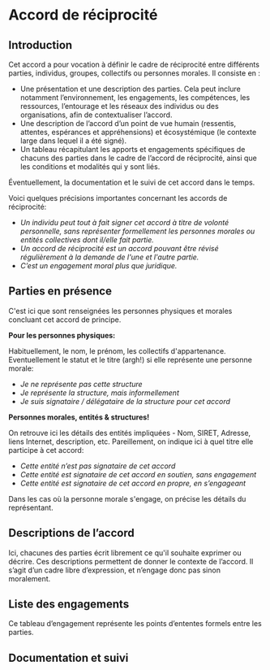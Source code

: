 # Accord de réciprocité

## Introduction

Cet accord a pour vocation à définir le cadre de réciprocité entre différents parties, individus, groupes, collectifs ou personnes morales. 
Il consiste en :

* Une présentation et une description des parties. Cela peut inclure notamment l’environnement, les engagements, les compétences, les ressources, l’entourage et les réseaux des individus ou des organisations, afin de contextualiser l’accord. 
* Une description de l’accord d’un point de vue humain (ressentis, attentes, espérances et appréhensions) et écosystémique (le contexte large dans lequel il a été signé).
* Un tableau récapitulant les apports et engagements spécifiques de chacuns des parties dans le cadre de l’accord de réciprocité, ainsi que les conditions et modalités qui y sont liés.

Éventuellement, la documentation et le suivi de cet accord dans le temps.

Voici quelques précisions importantes concernant les accords de réciprocité:
* *Un individu peut tout à fait signer cet accord à titre de volonté personnelle, sans représenter formellement les personnes morales ou entités collectives dont il/elle fait partie.*
* *Un accord de réciprocité est un accord pouvant être révisé régulièrement à la demande de l'une et l'autre partie.*
* *C’est un engagement moral plus que juridique.*

## Parties en présence

C'est ici que sont renseignées les personnes physiques et morales concluant cet accord de principe. 

**Pour les personnes physiques:**

Habituellement, le nom, le prénom, les collectifs d'appartenance. 
Eventuellement le statut et le titre (argh!) si elle représente une personne morale:

* *Je ne représente pas cette structure*
* *Je représente la structure, mais informellement*
* *Je suis signataire / délégataire de la structure pour cet accord*

**Personnes morales, entités & structures!**

On retrouve ici les détails des entités impliquées - Nom, SIRET, Adresse, liens Internet, description, etc.
Pareillement, on indique ici à quel titre elle participe à cet accord:
* *Cette entité n’est pas signataire de cet accord*
* *Cette entité est signataire de cet accord en soutien, sans engagement*
* *Cette entité est signataire de cet accord en propre, en s’engageant*

Dans les cas où la personne morale s'engage, on précise les détails du représentant.

## Descriptions de l’accord
Ici, chacunes des parties écrit librement ce qu'il souhaite exprimer ou décrire. Ces descriptions permettent de donner le contexte de l’accord. Il s’agit d’un cadre libre d’expression, et n’engage donc pas sinon moralement.



## Liste des engagements
Ce tableau d’engagement représente les points d’ententes formels entre les parties.


## Documentation et suivi


